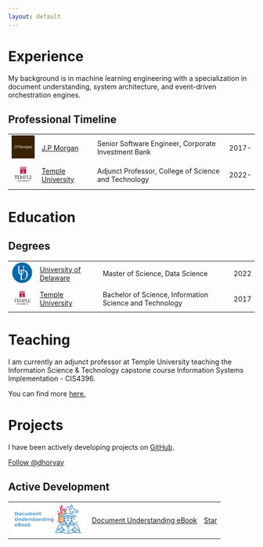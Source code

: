 ```yaml
---
layout: default
---
```

# Experience

My background is in machine learning engineering with a specialization in document understanding, system architecture, and event-driven orchestration engines.

## Professional Timeline

<table>
  <tr>
    <td><img width="75" src="./assets/img/jpmorgan.png" alt="J.P. Morgan"></td>
    <td><a href="https://www.jpmorgan.com/global">J.P Morgan</a></td>
    <td>Senior Software Engineer, Corporate Investment Bank</td>
    <td>2017-</td>
  </tr>
  <tr>
    <td><img width="75" src="./assets/img/temple.png" alt="Temple University"></td>
    <td><a href="https://www.temple.edu">Temple University</a></td>
    <td>Adjunct Professor, College of Science and Technology</td>
    <td>2022-</td>
  </tr>
</table>

# Education

## Degrees

<table>
  <tr>
    <td><img width="75" src="./assets/img/ud.jpeg" alt="University of Delaware"></td>
    <td><a href="https://www.msds.udel.edu/">University of Delaware</a></td>
    <td>Master of Science, Data Science</td>
    <td>2022</td>
  </tr>
  <tr>
    <td><img width="75" src="./assets/img/temple.png" alt="Temple University"></td>
    <td><a href="https://www.temple.edu">Temple University</a></td>
    <td>Bachelor of Science, Information Science and Technology</td>
    <td>2017</td>
  </tr>
</table>

# Teaching

I am currently an adjunct professor at Temple University teaching the Information Science & Technology capstone course Information Systems Implementation - CIS4396.

You can find more [here.](https://sites.temple.edu/horvay/)

# Projects

I have been actively developing projects on [GitHub](https://github.com/dhorvay).

<a class="github-button" href="https://github.com/dhorvay" data-show-count="true" aria-label="Follow @dhorvay on GitHub">Follow @dhorvay</a>
## Active Development
<table>
  <tr>
    <td><img width="150" src="./assets/img/document-understanding-ebook-logo.png" alt="Document Understanding eBook"></td>
    <td><a href="https://horvay.dev/document-understanding-ebook">Document Understanding eBook</a></td>
    <td>
<a class="github-button" href="https://github.com/dhorvay/document-understanding-ebook" data-icon="octicon-star" aria-label="Star dhorvay/document-understanding-ebook on GitHub">Star</a></td>
  </tr>
</table>